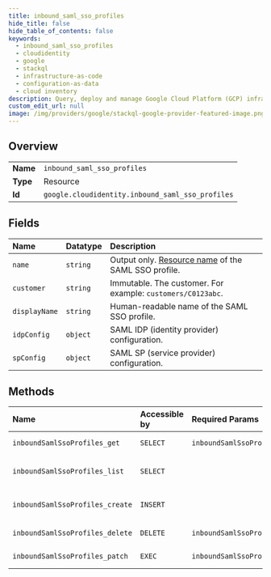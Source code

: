 ```yaml
---
title: inbound_saml_sso_profiles
hide_title: false
hide_table_of_contents: false
keywords:
  - inbound_saml_sso_profiles
  - cloudidentity
  - google    
  - stackql
  - infrastructure-as-code
  - configuration-as-data
  - cloud inventory
description: Query, deploy and manage Google Cloud Platform (GCP) infrastructure and resources using SQL
custom_edit_url: null
image: /img/providers/google/stackql-google-provider-featured-image.png
---
```

  
    

## Overview
<table><tbody>
<tr><td><b>Name</b></td><td><code>inbound_saml_sso_profiles</code></td></tr>
<tr><td><b>Type</b></td><td>Resource</td></tr>
<tr><td><b>Id</b></td><td><code>google.cloudidentity.inbound_saml_sso_profiles</code></td></tr>
</tbody></table>

## Fields
| Name | Datatype | Description |
|:-----|:---------|:------------|
| `name` | `string` | Output only. [Resource name](https://cloud.google.com/apis/design/resource_names) of the SAML SSO profile. |
| `customer` | `string` | Immutable. The customer. For example: `customers/C0123abc`. |
| `displayName` | `string` | Human-readable name of the SAML SSO profile. |
| `idpConfig` | `object` | SAML IDP (identity provider) configuration. |
| `spConfig` | `object` | SAML SP (service provider) configuration. |
## Methods
| Name | Accessible by | Required Params | Description |
|:-----|:--------------|:----------------|:------------|
| `inboundSamlSsoProfiles_get` | `SELECT` | `inboundSamlSsoProfilesId` | Gets an InboundSamlSsoProfile. |
| `inboundSamlSsoProfiles_list` | `SELECT` |  | Lists InboundSamlSsoProfiles for a customer. |
| `inboundSamlSsoProfiles_create` | `INSERT` |  | Creates an InboundSamlSsoProfile for a customer. |
| `inboundSamlSsoProfiles_delete` | `DELETE` | `inboundSamlSsoProfilesId` | Deletes an InboundSamlSsoProfile. |
| `inboundSamlSsoProfiles_patch` | `EXEC` | `inboundSamlSsoProfilesId` | Updates an InboundSamlSsoProfile. |
